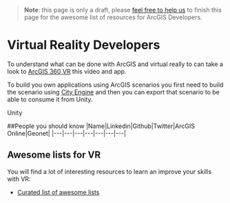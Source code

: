 > **Note**: this page is only a draft, please [feel free to help us](https://github.com/hhkaos/awesome-arcgis#contributions) to finish this page for the awesome list of resources for ArcGIS Developers.

# Virtual Reality Developers
<!-- START doctoc -->
<!-- END doctoc -->

To understand what can be done with ArcGIS and virtual really to can take a look
to [ArcGIS 360 VR](https://marketplace.arcgis.com/listing.html?id=58094e8cf92644d28d5cb4a4fda3602e) this video and app.


To build you own applications using ArcGIS scenarios you first need to build the
scenario using [City Engine](../arcgis/products/city-engine) and then you can export that scenario to be able to
consume it from Unity.


Unity

##People you should know
|Name|Linkedin|Github|Twitter|ArcGIS Online|Geonet|
|---|---|---|---|---|---|---|

## Awesome lists for VR
You will find a lot of interesting resources to learn an improve your skills
with VR:
* [Curated list of awesome lists](https://github.com/sindresorhus/awesome)
